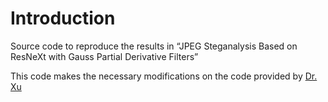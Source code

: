 # Introduction
Source code to reproduce the results in “JPEG Steganalysis Based on ResNeXt with Gauss Partial Derivative Filters”

This code makes the necessary modifications on the code provided by [Dr. Xu](https://github.com/GuanshuoXu/caffe_deep_learning_for_steganalysis)
